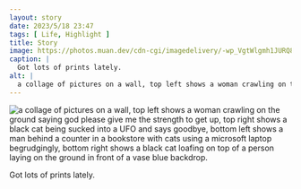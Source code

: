 ```yaml
---
layout: story
date: 2023/5/18 23:47
tags: [ Life, Highlight ]
title: Story
image: https://photos.muan.dev/cdn-cgi/imagedelivery/-wp_VgtWlgmh1JURQ8t1mg/9b499f35-855f-427b-ad7d-aa387e1e3900/public
caption: |
  Got lots of prints lately.
alt: |
  a collage of pictures on a wall, top left shows a woman crawling on the ground saying god please give me the strength to get up, top right shows a black cat being sucked into a UFO and says goodbye, bottom left shows a man behind a counter in a bookstore with cats using a microsoft laptop begrudgingly, bottom right shows a black cat loafing on top of a person laying on the ground in front of a vase blue backdrop.
---
```


![a collage of pictures on a wall, top left shows a woman crawling on the ground saying god please give me the strength to get up, top right shows a black cat being sucked into a UFO and says goodbye, bottom left shows a man behind a counter in a bookstore with cats using a microsoft laptop begrudgingly, bottom right shows a black cat loafing on top of a person laying on the ground in front of a vase blue backdrop.](https://photos.muan.dev/cdn-cgi/imagedelivery/-wp_VgtWlgmh1JURQ8t1mg/9b499f35-855f-427b-ad7d-aa387e1e3900/public)

Got lots of prints lately.
